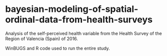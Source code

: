 # bayesian-modeling-of-spatial-ordinal-data-from-health-surveys
Analysis of the self-perceived health variable from the Health Survey of the Region of Valencia (Spain) of 2016.

WinBUGS and R code used to run the entire study.
